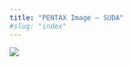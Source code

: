 ```yaml
---
title: "PENTAX Image – SUDA"
#slug: "index"
---
```


[![](/wp-content/2011/12/107-300x225.jpg)](/wp-content/2011/12/107.jpg)